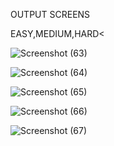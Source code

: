 OUTPUT SCREENS
<p>EASY,MEDIUM,HARD<</p>


![Screenshot (63)](https://github.com/user-attachments/assets/4a335359-e902-46e7-bb2a-4457feeea479)




![Screenshot (64)](https://github.com/user-attachments/assets/158c5dbf-d8f6-4aa1-a83d-6724e6abe1e2)




![Screenshot (65)](https://github.com/user-attachments/assets/9bf856da-817e-471b-8678-db0c550ac4ba)




![Screenshot (66)](https://github.com/user-attachments/assets/6dd866b3-b167-4d54-9cf0-6eafd4bb2c6a)




![Screenshot (67)](https://github.com/user-attachments/assets/cb4e2822-94e2-47b3-901a-849403e27f8f)
